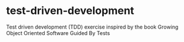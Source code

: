 # test-driven-development
Test driven development (TDD) exercise inspired by the book Growing Object Oriented Software Guided By Tests
